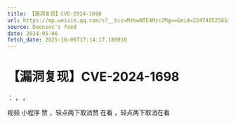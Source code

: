 ```yaml
---
title: 【漏洞复现】CVE-2024-1698
url: https://mp.weixin.qq.com/s?__biz=MzkwNTE4Mzc2Mg==&mid=2247485256&idx=1&sn=5a1e8635a4c0a68a5c58662d47a08f36
source: Doonsec's feed
date: 2024-05-06
fetch_date: 2025-10-06T17:14:17.180010
---
```


# 【漏洞复现】CVE-2024-1698

：
，
。

视频
小程序
赞
，轻点两下取消赞
在看
，轻点两下取消在看